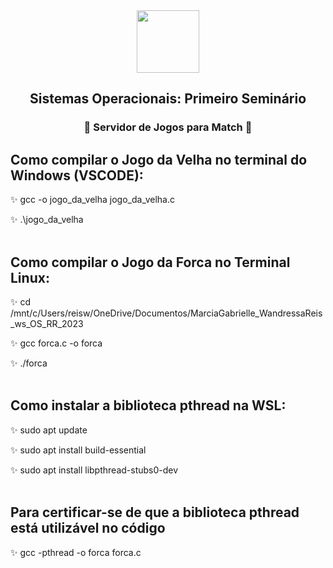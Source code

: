 <div align="center">
<img src= "https://user-images.githubusercontent.com/94376190/230129990-71a2933a-c49e-4117-97ca-30a3271d2a4e.png" width = "100px"
/>
</div>
<h2 align="center"> Sistemas Operacionais: Primeiro Seminário 
</h2>
<h3 align="center"> 👾 Servidor de Jogos para Match 👾</h3>


## Como compilar o Jogo da Velha no terminal do Windows (VSCODE):

✨ gcc -o jogo_da_velha jogo_da_velha.c

✨ .\jogo_da_velha
<br></br>
## Como compilar o Jogo da Forca no Terminal Linux:

✨ cd /mnt/c/Users/reisw/OneDrive/Documentos/MarciaGabrielle_WandressaReis_ws_OS_RR_2023

✨ gcc forca.c -o forca

✨ ./forca
<br></br>
## Como instalar a biblioteca pthread na WSL:

✨ sudo apt update

✨ sudo apt install build-essential

✨ sudo apt install libpthread-stubs0-dev
<br></br>
## Para certificar-se de que a biblioteca pthread está utilizável no código

✨ gcc -pthread -o forca forca.c
